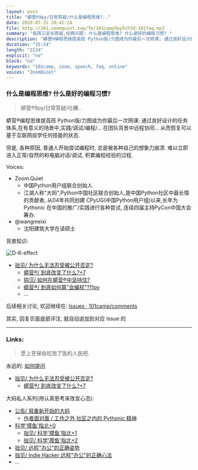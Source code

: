```yaml
---
layout: post
title: "蟒营®9py/日常答疑/什么是编程思维?.."
date: 2020-07-31 20:42:24 
file: http://101.zoomquiet.top/fm/101camp9py5ch3d-101faq.mp3
summary: "每周三定长答疑,经典问题: 什么是编程思维? 什么是好的编程习惯? "
description: "蟒营®编程思维提高班 Python版/力图成为你最后一次网课; 通过良好设计的任务体系,在有意义的场景中,实践/调试/编程/...在团队背景中远程协同...从而恢复可以基于互联网自学任何技能的状态."
duration: "35:24" 
length: "2124"
explicit: "no" 
block: "no" 
keywords: "101camp, zoom, speech, faq, online"
voices: "ZoomQuiet"
---
```


### 什么是编程思维? 什么是好的编程习惯?
> 蟒营®9py/日常答疑/吐糟..

蟒营®编程思维提高班 Python版/力图成为你最后一次网课; 
通过良好设计的任务体系,在有意义的场景中,实践/调试/编程/...
在团队背景中远程协同...
从而恢复可以基于互联网自学任何技能的状态.


但是, 各种原因, 普通人开始尝试编程时, 总是被各种自己的想象力崩溃.
难以立即进入正常/自然的和电脑对话/调试, 积累编程经验的过程.



Voices:

- Zoom.Quiet
    + 中国Python用户组联合创始人
    + 江湖人称"大妈",Python中国社区联合创始人,是中国Python社区中最长情的贡献者, 从04年共同创建 CPyUG(中国Python用户组)以来,长年为 Pythonic 在中国的推广/实践进行各种尝试, 连续四届主持PyCon中国大会筹办. 
- @wangmeixi
    + 沈阳建筑大学在读硕士


背景知识:

![D-K-effect](http://ydlj.zoomquiet.top/ipic/2020-07-28-D-K-effect.jpg)

- [拙见/ 为什么无法忍受被公开否定?](https://mp.weixin.qq.com/s/S8Sq_Ex-G0k7JZ7GvmnuJQ)
    + [蟒营®/ 到底改变了什么?+7](https://mp.weixin.qq.com/s/v2EDviJ_7950BPR6oV6HkA)
    + [钩沉/ 如何在蟒营®中坚持住?](https://mp.weixin.qq.com/s/V2ZsZrTDJSpqvb4pkATM1Q)
    + [蟒营®/ 到底如何算"会编程"?11py](https://mp.weixin.qq.com/s/NDV8pM8y448t6e6ULvvDVw)
    + ...



后续相关讨论, 欢迎继续在:
[Issues · 101camp/comments](https://github.com/101camp/comments/issues)


其实, 回复页面底部评注, 就自动追加到对应 Issue 的

-------------
### Links: 
> 愿上苍保佑吃饱了饭的人民吧.


永远的: [如何提问](https://gitlab.com/101camp/2py/tasks/wikis/HandBooks/Hb4Ask)

- [拙见/ 为什么无法忍受被公开否定?](https://mp.weixin.qq.com/s/S8Sq_Ex-G0k7JZ7GvmnuJQ)
    + [蟒营®/ 到底改变了什么?+7](https://mp.weixin.qq.com/s/v2EDviJ_7950BPR6oV6HkA)


大妈私人系列(用认真思考来改变心态):

- [公告/ 叕重新开始的大妈](https://mp.weixin.qq.com/s/N5TuRRbF485D4Q90XdDA7g)
    + [作者面对面 / 工作之外,社区之内的 Pythonic 精神](https://mp.weixin.qq.com/s/Rj3YRIpecMIsV9UzEY4_lw)
- [科学'摸鱼'指北+0](https://mp.weixin.qq.com/s/Q-keoD_3L29zKNPnwLTFXw)
    + [拙见/ 科学'摸鱼'指北+1](https://mp.weixin.qq.com/s/fnu9dtLQVc_TiShluhXccw)
    + [拙见/ 科学'摸鱼'指北+2](https://mp.weixin.qq.com/s/4NZGKhdbAaanxNKZyQR-vg)
- [拙见/ 远程"办公"的正确姿势](https://mp.weixin.qq.com/s/XzN7if9-ntvOkIbRrT4s_Q)
- [拙见/ Indie Hacker 远程"办公"的正确心法](https://mp.weixin.qq.com/s/d28HqnF5aRs0jZ4tKwSmQg)
- ... 





